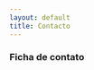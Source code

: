 ```yaml
---
layout: default 
title: Contacto
---
```


### Ficha de contato

<script type="text/javascript" src="http://form.jotformeu.com/jsform/30592045411344"></script>